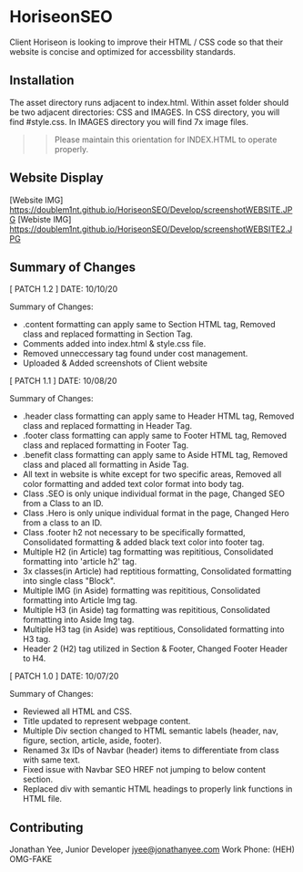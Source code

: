 # HoriseonSEO

Client Horiseon is looking to improve their HTML / CSS code so that their website is concise and optimized for accessbility standards. 

## Installation

The asset directory runs adjacent to index.html. 
Within asset folder should be two adjacent directories: CSS and IMAGES. 
In CSS directory, you will find #style.css. 
In IMAGES directory you will find 7x image files. 
>> Please maintain this orientation for INDEX.HTML to operate properly. 


## Website Display

[Website IMG] https://doublem1nt.github.io/HoriseonSEO/Develop/screenshotWEBSITE.JPG
[Webiste IMG] https://doublem1nt.github.io/HoriseonSEO/Develop/screenshotWEBSITE2.JPG

## Summary of Changes

[ PATCH 1.2 ]
DATE: 10/10/20

Summary of Changes:

- .content formatting can apply same to Section HTML tag, Removed class and replaced formatting in Section Tag.
- Comments added into index.html & style.css file. 
- Removed unneccessary </img> tag found under cost management.
- Uploaded & Added screenshots of Client website

[ PATCH 1.1 ]
DATE: 10/08/20

Summary of Changes: 

 - .header class formatting can apply same to Header HTML tag, Removed class and replaced formatting in Header Tag.
 - .footer class formatting can apply same to Footer HTML tag, Removed class and replaced formatting in Footer Tag.
 - .benefit class formatting can apply same to Aside HTML tag, Removed class and placed all formatting in Aside Tag.
 - All text in website is white except for two specific areas, Removed all color formatting and added text color format into body tag.
 - Class .SEO is only unique individual format in the page, Changed SEO from a Class to an ID.
 - Class .Hero is only unique individual format in the page, Changed Hero from a class to an ID.
 - Class .footer h2 not necessary to be specifically formatted, Consolidated formatting & added black text color into footer tag.
 - Multiple H2 (in Article) tag formatting was repititious, Consolidated formatting into 'article h2' tag.
 - 3x classes(in Article) had reptitious formatting, Consolidated formatting into single class "Block".
 - Multiple IMG (in Aside) formatting was repititious, Consolidated formatting into Article Img tag.
 - Multiple H3 (in Aside) tag formatting was repititious, Consolidated formatting into Aside Img tag.
 - Multiple H3 tag (in Aside) was reptitious, Consolidated formatting into H3 tag.
 - Header 2 (H2) tag utilized in Section & Footer, Changed Footer Header to H4.

[ PATCH 1.0 ]
DATE: 10/07/20

Summary of Changes:

 - Reviewed all HTML and CSS.
 - Title updated to represent webpage content.
 - Multiple Div section changed to HTML semantic labels (header, nav, figure, section, article, aside, footer).
 - Renamed 3x IDs of Navbar (header) items to differentiate from class with same text.
 - Fixed issue with Navbar SEO HREF not jumping to below content section.
 - Replaced div with semantic HTML headings to properly link functions in HTML file.

## Contributing
Jonathan Yee, Junior Developer
jyee@jonathanyee.com
Work Phone: (HEH) OMG-FAKE

